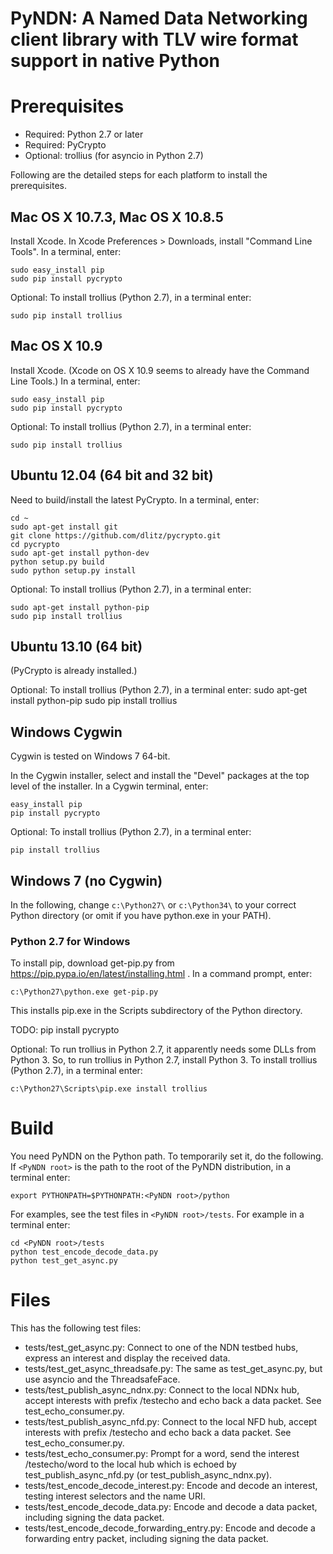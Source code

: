 PyNDN: A Named Data Networking client library with TLV wire format support in native Python
===========================================================================================

Prerequisites
=============
* Required: Python 2.7 or later
* Required: PyCrypto
* Optional: trollius (for asyncio in Python 2.7)

Following are the detailed steps for each platform to install the prerequisites.

## Mac OS X 10.7.3, Mac OS X 10.8.5
Install Xcode.
In Xcode Preferences > Downloads, install "Command Line Tools".
In a terminal, enter:

    sudo easy_install pip
    sudo pip install pycrypto

Optional: To install trollius (Python 2.7), in a terminal enter:

    sudo pip install trollius

## Mac OS X 10.9
Install Xcode.  (Xcode on OS X 10.9 seems to already have the Command Line Tools.)
In a terminal, enter:

    sudo easy_install pip
    sudo pip install pycrypto

Optional: To install trollius (Python 2.7), in a terminal enter:

    sudo pip install trollius

## Ubuntu 12.04 (64 bit and 32 bit)
Need to build/install the latest PyCrypto. In a terminal, enter:

    cd ~
    sudo apt-get install git
    git clone https://github.com/dlitz/pycrypto.git
    cd pycrypto
    sudo apt-get install python-dev
    python setup.py build
    sudo python setup.py install

Optional: To install trollius (Python 2.7), in a terminal enter:

    sudo apt-get install python-pip
    sudo pip install trollius

## Ubuntu 13.10 (64 bit)
(PyCrypto is already installed.)

Optional: To install trollius (Python 2.7), in a terminal enter:
    sudo apt-get install python-pip
    sudo pip install trollius

## Windows Cygwin
Cygwin is tested on Windows 7 64-bit. 

In the Cygwin installer, select and install the "Devel" packages at the top level of the installer.
In a Cygwin terminal, enter:

    easy_install pip
    pip install pycrypto

Optional: To install trollius (Python 2.7), in a terminal enter:

    pip install trollius

## Windows 7 (no Cygwin)
In the following, change `c:\Python27\` or `c:\Python34\` to your correct Python directory
(or omit if you have python.exe in your PATH).

### Python 2.7 for Windows

To install pip, download get-pip.py from https://pip.pypa.io/en/latest/installing.html .
In a command prompt, enter:

    c:\Python27\python.exe get-pip.py

This installs pip.exe in the Scripts subdirectory of the Python directory.

TODO: pip install pycrypto

Optional: To run trollius in Python 2.7, it apparently needs some DLLs from
Python 3. So, to run trollius in Python 2.7, install Python 3. 
To install trollius (Python 2.7), in a terminal enter:

    c:\Python27\Scripts\pip.exe install trollius

Build
=====
You need PyNDN on the Python path.  To temporarily set it, do the following.
If `<PyNDN root>` is the path to the root of the PyNDN distribution, in a terminal enter:

    export PYTHONPATH=$PYTHONPATH:<PyNDN root>/python

For examples, see the test files in `<PyNDN root>/tests`.  For example in a terminal enter:

    cd <PyNDN root>/tests
    python test_encode_decode_data.py
    python test_get_async.py

Files
=====
This has the following test files:

* tests/test_get_async.py: Connect to one of the NDN testbed hubs, express an interest and display the received data.
* tests/test_get_async_threadsafe.py: The same as test_get_async.py, but use asyncio and the ThreadsafeFace.
* tests/test_publish_async_ndnx.py: Connect to the local NDNx hub, accept interests with prefix /testecho and echo back a data packet. See test_echo_consumer.py.
* tests/test_publish_async_nfd.py: Connect to the local NFD hub, accept interests with prefix /testecho and echo back a data packet. See test_echo_consumer.py.
* tests/test_echo_consumer.py: Prompt for a word, send the interest /testecho/word to the local hub which is echoed by test_publish_async_nfd.py (or test_publish_async_ndnx.py).
* tests/test_encode_decode_interest.py: Encode and decode an interest, testing interest selectors and the name URI.
* tests/test_encode_decode_data.py: Encode and decode a data packet, including signing the data packet.
* tests/test_encode_decode_forwarding_entry.py: Encode and decode a forwarding entry packet, including signing the data packet.
